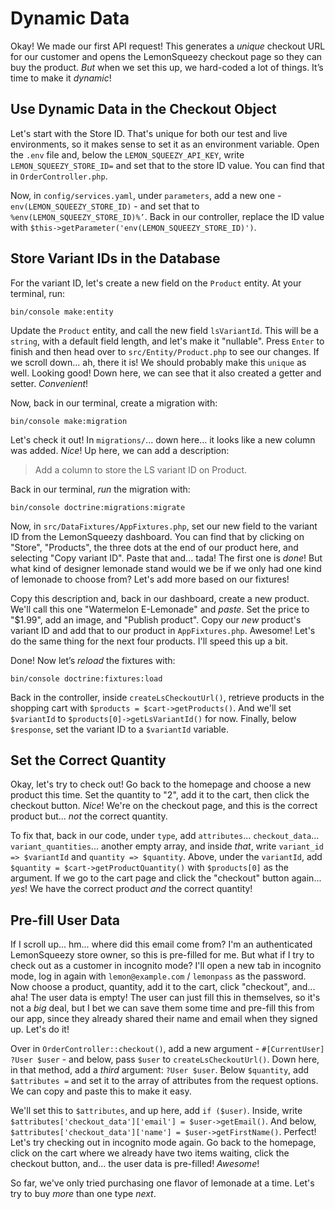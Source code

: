 # Dynamic Data

Okay! We made our first API request! This generates a *unique* checkout URL for
our customer and opens the LemonSqueezy checkout page so they can buy the
product. *But* when we set this up, we hard-coded a lot of things. It’s time to
make it *dynamic*!

## Use Dynamic Data in the Checkout Object

Let's start with the Store ID. That's unique for both our test and live
environments, so it makes sense to set it as an environment variable. Open the
`.env` file and, below the `LEMON_SQUEEZY_API_KEY`, write
`LEMON_SQUEEZY_STORE_ID=` and set that to the store ID value. You can find that
in `OrderController.php`.

Now, in `config/services.yaml`, under `parameters`, add a new one -
`env(LEMON_SQUEEZY_STORE_ID)` - and set that to
`%env(LEMON_SQUEEZY_STORE_ID)%’`. Back in our controller, replace the ID value
with `$this->getParameter('env(LEMON_SQUEEZY_STORE_ID)')`.

## Store Variant IDs in the Database

For the variant ID, let's create a new field on the `Product` entity. At your
terminal, run:

```terminal
bin/console make:entity
```

Update the `Product` entity, and call the new field `lsVariantId`. This will be
a `string`, with a default field length, and let's make it "nullable". Press
`Enter` to finish and then head over to `src/Entity/Product.php` to see our
changes. If we scroll down... ah, there it is! We should probably make this
`unique` as well. Looking good! Down here, we can see that it also created a
getter and setter. *Convenient*!

Now, back in our terminal, create a migration with:

```terminal
bin/console make:migration
```

Let's check it out! In `migrations/`... down here... it looks like a new
column was added. *Nice*! Up here, we can add a description:

> Add a column to store the LS variant ID on Product.

Back in our terminal, *run* the migration with:

```terminal
bin/console doctrine:migrations:migrate
```

Now, in `src/DataFixtures/AppFixtures.php`, set our new field to the variant ID
from the LemonSqueezy dashboard. You can find that by clicking on "Store",
"Products", the three dots at the end of our product here, and selecting "Copy
variant ID". Paste that and... tada! The first one is *done*! But what kind of
designer lemonade stand would we be if we only had one kind of lemonade to
choose from? Let's add more based on our fixtures!

Copy this description and, back in our dashboard, create a new product. We'll
call this one "Watermelon E-Lemonade" and *paste*. Set the price to "$1.99", add
an image, and "Publish product". Copy our *new* product's variant ID and add
that to our product in `AppFixtures.php`. Awesome! Let's do the same thing for
the next four products. I'll speed this up a bit.

Done! Now let’s *reload* the fixtures with:

```terminal
bin/console doctrine:fixtures:load
```

Back in the controller, inside `createLsCheckoutUrl()`, retrieve products in the
shopping cart with `$products = $cart->getProducts()`. And we'll set
`$variantId` to `$products[0]->getLsVariantId()` for now. Finally, below
`$response`, set the variant ID to a `$variantId` variable.

## Set the Correct Quantity

Okay, let's try to check out! Go back to the homepage and choose a new product
this time. Set the quantity to "2", add it to the cart, then click the
checkout button. *Nice*! We're on the checkout page, and this is the correct
product but... *not* the correct quantity.

To fix that, back in our code, under `type`, add `attributes`...
`checkout_data`... `variant_quantities`... another empty array, and inside
*that*, write `variant_id => $variantId` and `quantity => $quantity`. Above, under
the `variantId`, add `$quantity = $cart->getProductQuantity()` with
`$products[0]` as the argument. If we go to the cart page and click the
"checkout" button again... *yes*! We have the correct product *and* the correct
quantity!

## Pre-fill User Data

If I scroll up... hm... where did this email come from? I'm an authenticated
LemonSqueezy store owner, so this is pre-filled for me. But what if I try to
check out as a customer in incognito mode? I'll open a new tab in incognito
mode, log in again with `lemon@example.com` / `lemonpass` as the
password. Now choose a product, quantity, add it to the cart, click "checkout",
and... aha! The user data is empty! The user can just fill this in themselves,
so it's not a *big* deal, but I bet we can save them some time and pre-fill this
from our app, since they already shared their name and email when they
signed up. Let's do it!

Over in `OrderController::checkout()`, add a new argument -
`#[CurrentUser] ?User $user` - and below, pass `$user` to
`createLsCheckoutUrl()`. Down here, in that method, add a *third* argument:
`?User $user`. Below `$quantity`, add `$attributes =` and set it to the array of
attributes from the request options. We can copy and paste this to make it easy.

We'll set this to `$attributes`, and up here, add `if ($user)`. Inside, write
`$attributes['checkout_data']['email'] = $user->getEmail()`. And below,
`$attributes['checkout_data']['name'] = $user->getFirstName()`. Perfect! Let's
try checking out in incognito mode again. Go back to the homepage, click on the
cart where we already have two items waiting, click the checkout button, and...
the user data is pre-filled! *Awesome*!

So far, we've only tried purchasing one flavor of lemonade at a time. Let's try
to buy *more* than one type *next*.

